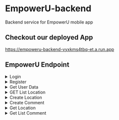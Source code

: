 # EmpowerU-backend
Backend service for EmpowerU mobile app

## Checkout our deployed App
https://empoweru-backend-vyxkms4tbq-et.a.run.app

## EmpowerU Endpoint

<details>
           <summary>Login</summary>
Login Endpoint for Authorization in EmpowerU App

**URL**   : https://empoweru-backend-vyxkms4tbq-et.a.run.app/login

**Method**: POST

**Body** (JSON)
```
{
    "username" : "empower",
    "password" : "empowerpassword"
}
```

**Success Response** (JSON)
```
{
    "user": "646as21323das1231sd1wd1g1",
    "status": 200
}
```

**Failed Response** (JSON)
```
{
    "errors": {
        "username": "Username not registered!",
        "password": ""
    }
}
```
</details>
<details>
           <summary>Register</summary>
Register Endpoint for Authorization in EmpowerU App

**URL**: https://empoweru-backend-vyxkms4tbq-et.a.run.app/signup

**Method**: POST

**Body** (JSON)
```
{
    "username" : "empower",
    "password" : "empowerpassword",
    "email" :"empower@mail.com"
}
```

**Success Response** (JSON)
```
{
    "user": "646as21323das1231sd1wd1g1",
    "status": 200
}
```

**Failed Response** (JSON)

User didnt provide Email
```
{
    "errors": {
        "username": "",
        "password": "",
        "email": "Please enter an email"
    }
}
```
User didnt enter a valid Email
```
{
    "errors": {
        "username": "",
        "password": "",
        "email": "Email is not valid!"
    }
}
```
User didnt provide Password
```
{
    "errors": {
        "username": "",
        "password": "Please enter password"
    }
}
```
User didnt provide Username
```
{
    "errors": {
        "username": "Please enter a username",
        "password": ""
    }
}
```
</details>
<details>
           <summary>Get User Data</summary>
GET Endpoint for retrieving user data in EmpowerU App

**URL**   : https://empoweru-backend-vyxkms4tbq-et.a.run.app/datauser

**Method**: POST

**Body** (JSON)
```
{
    "id" : "646as21323das1231sd1wd1g1",
}
```

**Success Response** (JSON)
```
{
    "username": "empower",
    "email": "empower@mail.com",
    "status": 200
}
```

**Failed Response** (JSON)
```
{
    "error": "Invalid ID",
    "status": 400
}
```
</details>

<details>
           <summary>GET List Location</summary>
Endpoint to display the list location on the EmpowerU App

**URL/Query**   : https://empoweru-backend-vyxkms4tbq-et.a.run.app/get_list_location

**Method**: GET

**Success Response** (JSON)
```
{
    "status": 200,
    "listLocation": [
        {
            "address": "94XR+3X8, Turida, Sandubaya, Mataram City, West Nusa Tenggara 83233, Indonesia",
            "name": "Aqshal Garage",
            "type": [
                "cafe",
                "food",
                "point_of_interest",
                "establishment"
            ],
            "rating": 0,
            "GMapsID": "ChIJS6x1ERq5zS0RmuaiugTZ6yI",
            "impression": "Netral",
            "urlPhoto": "No Photos"
        },
        {
            "address": "Jl. Raya Kuta, Kuta, Kec. Kuta, Kabupaten Badung, Bali 80361, Indonesia",
            "name": "Pabrik Kata-Kata Joger",
            "type": [
                "shopping_mall",
                "point_of_interest",
                "store",
                "establishment"
            ],
            "rating": 0,
            "GMapsID": "ChIJ3QOhiqVG0i0RsSH9KdWoZlM",
            "impression": "Netral",
            "urlPhoto": "https://maps.googleapis.com/maps/api/place/photo?maxwidth=400&photo_reference=AZose0lrJlUJGI8RMXaArEojiNlcroH-tHftdrtAY-RqI6y-z9f9bwEALC8wNf0JZjJ524oBxHk8-dbmsiInY5IMMqH2u5HSPcYoXKP7fdneyz9f2iFdcB57lkHcAiGKgqJSQkS15tAlQb2Zo4e2DidS14ge-WTveJxglhLs5jeqgmwwZtsz&key=INSERT_GMAPS_API_KEY"
        }
    ]
}
```

**Failed Response** (JSON)
```
{
    "error": {
        "address": ""
    }
}
```
</details>

<details>
           <summary>Create Location</summary>
Endpoint for Creating Location data in EmpowerU App

**URL**   : https://empoweru-backend-vyxkms4tbq-et.a.run.app/create_location

**Method**: POST

**Body** (JSON)
```
{ 
    "gmapsID":"ChIJjfWrPQnsaS4RL74uCjVlMw0"
}
```

**Success Response** (JSON)
```
{
    "locationID": "ChIJjfWrPQnsaS4RL74uCjVlMw0"
}
```

**Failed Response** (JSON)
```
{
    "error": {
        "location": ""
    }
}
```
</details>

<details>
           <summary>Create Comment</summary>
Endpoint for Creatingin Comment/Review in EmpowerU App

**URL**   : https://empoweru-backend-vyxkms4tbq-et.a.run.app/create_comment

**Method**: POST

**Body** (JSON)
```
{ 
	"GMapsID": "yourlocationid",
	"userID": "youruserid", 
	"starRating": "",
	"comment": "this is so amazing"
}
```

**Success Response** (JSON)
```
{
    "GMapsID": "ChIJjfWrPQnsaS4RL74uCjVlMw0"
}
```

**Failed Response** (JSON)
```
{
    "error": "comment validation failed: userID: Please enter a User ID, starRating: Path `starRating` is required., comment: Path `comment` is required."
}
```
</details>

<details>
           <summary>Get Location</summary>
GET Endpoint for retrieving location data in EmpowerU App

**URL**   : https://empoweru-backend-vyxkms4tbq-et.a.run.app/get_location

**Method**: GET

**Query** (JSON)
```
https://empoweru-backend-vyxkms4tbq-et.a.run.app/get_location?GMapsID=<Input your GMapsID Here>   
```

**Success Response** (JSON)
```
{
    "address": "Jl. Margonda Raya No.358, Kemiri Muka, Kecamatan Beji, Kota Depok, Jawa Barat 16423, Indonesia",
    "name": "MargoCity",
    "type":[
            "shopping_mall",
            "point_of_interest",
            "establishment"
            ],
    "rating": 7.235294117647059,
    "impression": "Netral"
}
```

**Failed Response** (JSON)
```
{
    "error": "Cannot destructure property 'formatted_address' of 'location' as it is undefined."
}
```
</details>
<details>
           <summary>Get List Comment</summary>
GET Endpoint for retrieving list of comment from specific location model in EmpowerU App

**Method**: GET

**Query** (JSON)
```
https://empoweru-backend-vyxkms4tbq-et.a.run.app/get_list_comment?GMapsID=<Input your GMapsID Here>   
```

**Success Response** (JSON)
```
{
    "result": [
        {
            "username": "budi",
            "starRating": 5,
            "comment": "Tempat saya berbelanja dan chilling bareng teman, sangat nyaman"
        },
    ]
}
```

**Failed Response** (JSON)
```
{
    "error": "Cannot destructure property 'formatted_address' of 'location' as it is undefined."
}
```
</details>
